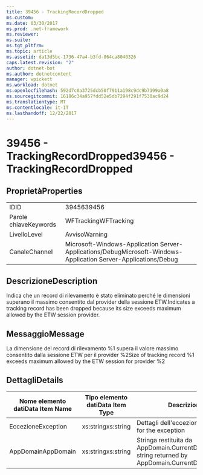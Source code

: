 ```yaml
---
title: 39456 - TrackingRecordDropped
ms.custom: 
ms.date: 03/30/2017
ms.prod: .net-framework
ms.reviewer: 
ms.suite: 
ms.tgt_pltfrm: 
ms.topic: article
ms.assetid: da13d5bc-1736-47a4-b3fd-064ca8040326
caps.latest.revision: "2"
author: dotnet-bot
ms.author: dotnetcontent
manager: wpickett
ms.workload: dotnet
ms.openlocfilehash: 592d7c0a3725dcb50f7911a198c9dc9b7199a0a8
ms.sourcegitcommit: 16186c34a957fdd52e5db7294f291f7530ac9d24
ms.translationtype: MT
ms.contentlocale: it-IT
ms.lasthandoff: 12/22/2017
---
```

# <a name="39456---trackingrecorddropped"></a><span data-ttu-id="e2d90-102">39456 - TrackingRecordDropped</span><span class="sxs-lookup"><span data-stu-id="e2d90-102">39456 - TrackingRecordDropped</span></span>
## <a name="properties"></a><span data-ttu-id="e2d90-103">Proprietà</span><span class="sxs-lookup"><span data-stu-id="e2d90-103">Properties</span></span>  
  
|||  
|-|-|  
|<span data-ttu-id="e2d90-104">ID</span><span class="sxs-lookup"><span data-stu-id="e2d90-104">ID</span></span>|<span data-ttu-id="e2d90-105">39456</span><span class="sxs-lookup"><span data-stu-id="e2d90-105">39456</span></span>|  
|<span data-ttu-id="e2d90-106">Parole chiave</span><span class="sxs-lookup"><span data-stu-id="e2d90-106">Keywords</span></span>|<span data-ttu-id="e2d90-107">WFTracking</span><span class="sxs-lookup"><span data-stu-id="e2d90-107">WFTracking</span></span>|  
|<span data-ttu-id="e2d90-108">Livello</span><span class="sxs-lookup"><span data-stu-id="e2d90-108">Level</span></span>|<span data-ttu-id="e2d90-109">Avviso</span><span class="sxs-lookup"><span data-stu-id="e2d90-109">Warning</span></span>|  
|<span data-ttu-id="e2d90-110">Canale</span><span class="sxs-lookup"><span data-stu-id="e2d90-110">Channel</span></span>|<span data-ttu-id="e2d90-111">Microsoft-Windows-Application Server-Applications/Debug</span><span class="sxs-lookup"><span data-stu-id="e2d90-111">Microsoft-Windows-Application Server-Applications/Debug</span></span>|  
  
## <a name="description"></a><span data-ttu-id="e2d90-112">Descrizione</span><span class="sxs-lookup"><span data-stu-id="e2d90-112">Description</span></span>  
 <span data-ttu-id="e2d90-113">Indica che un record di rilevamento è stato eliminato perché le dimensioni superano il massimo consentito dal provider della sessione ETW.</span><span class="sxs-lookup"><span data-stu-id="e2d90-113">Indicates a tracking record has been dropped because its size exceeds maximum allowed by the ETW session provider.</span></span>  
  
## <a name="message"></a><span data-ttu-id="e2d90-114">Messaggio</span><span class="sxs-lookup"><span data-stu-id="e2d90-114">Message</span></span>  
 <span data-ttu-id="e2d90-115">La dimensione del record di rilevamento %1 supera il valore massimo consentito dalla sessione ETW per il provider %2</span><span class="sxs-lookup"><span data-stu-id="e2d90-115">Size of tracking record %1 exceeds maximum allowed by the ETW session for provider %2</span></span>  
  
## <a name="details"></a><span data-ttu-id="e2d90-116">Dettagli</span><span class="sxs-lookup"><span data-stu-id="e2d90-116">Details</span></span>  
  
|<span data-ttu-id="e2d90-117">Nome elemento dati</span><span class="sxs-lookup"><span data-stu-id="e2d90-117">Data Item Name</span></span>|<span data-ttu-id="e2d90-118">Tipo elemento dati</span><span class="sxs-lookup"><span data-stu-id="e2d90-118">Data Item Type</span></span>|<span data-ttu-id="e2d90-119">Descrizione</span><span class="sxs-lookup"><span data-stu-id="e2d90-119">Description</span></span>|  
|--------------------|--------------------|-----------------|  
|<span data-ttu-id="e2d90-120">Eccezione</span><span class="sxs-lookup"><span data-stu-id="e2d90-120">Exception</span></span>|<span data-ttu-id="e2d90-121">xs:string</span><span class="sxs-lookup"><span data-stu-id="e2d90-121">xs:string</span></span>|<span data-ttu-id="e2d90-122">Dettagli dell'eccezione.</span><span class="sxs-lookup"><span data-stu-id="e2d90-122">The exception details for the exception</span></span>|  
|<span data-ttu-id="e2d90-123">AppDomain</span><span class="sxs-lookup"><span data-stu-id="e2d90-123">AppDomain</span></span>|<span data-ttu-id="e2d90-124">xs:string</span><span class="sxs-lookup"><span data-stu-id="e2d90-124">xs:string</span></span>|<span data-ttu-id="e2d90-125">Stringa restituita da AppDomain.CurrentDomain.FriendlyName.</span><span class="sxs-lookup"><span data-stu-id="e2d90-125">The string returned by AppDomain.CurrentDomain.FriendlyName.</span></span>|
